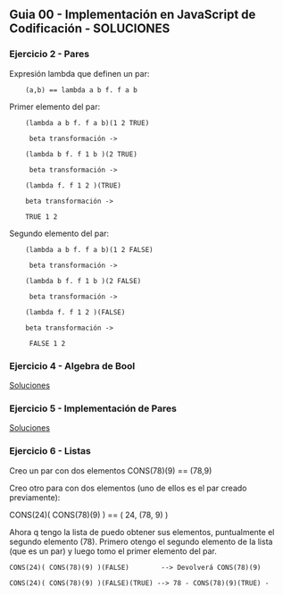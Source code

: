 ## Guia 00 - Implementación en JavaScript de Codificación - SOLUCIONES

### Ejercicio 2 - Pares

Expresión lambda que definen un par:

```
    (a,b) == lambda a b f. f a b
```

Primer elemento del par:

```
    (lambda a b f. f a b)(1 2 TRUE)

     beta transformación ->
     
    (lambda b f. f 1 b )(2 TRUE)
    
     beta transformación ->
     
    (lambda f. f 1 2 )(TRUE)

    beta transformación ->
     
    TRUE 1 2
```

Segundo elemento del par:

```
    (lambda a b f. f a b)(1 2 FALSE)

     beta transformación ->
     
    (lambda b f. f 1 b )(2 FALSE)
    
     beta transformación ->
     
    (lambda f. f 1 2 )(FALSE)

    beta transformación ->
     
     FALSE 1 2
```

### Ejercicio 4 - Algebra de Bool

[Soluciones](../../Funcional/logic_and_list.js)

### Ejercicio 5 - Implementación de Pares

[Soluciones](../../Funcional/logic_and_list.js)

### Ejercicio 6 - Listas

Creo un par con dos elementos
CONS(78)(9) == (78,9)

Creo otro para con dos elementos (uno de ellos es el par creado previamente):

CONS(24)( CONS(78)(9) ) == ( 24, (78, 9) )

Ahora q tengo la lista de puedo obtener sus elementos, puntualmente el segundo elemento (78). Primero otengo el segundo elemento de la lista (que es un par) y luego tomo el primer elemento del par.

    CONS(24)( CONS(78)(9) )(FALSE)        --> Devolverá CONS(78)(9)

    CONS(24)( CONS(78)(9) )(FALSE)(TRUE) --> 78 - CONS(78)(9)(TRUE) -

